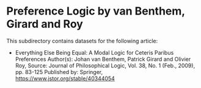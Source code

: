 # Preference Logic by van Benthem, Girard and Roy

This subdirectory contains datasets for the following article:

- Everything Else Being Equal: A Modal Logic for Ceteris Paribus Preferences Author(s): Johan van Benthem, Patrick Girard and Olivier Roy, Source: Journal of Philosophical Logic, Vol. 38, No. 1 (Feb., 2009), pp. 83-125 Published by: Springer, https://www.jstor.org/stable/40344054
